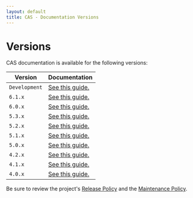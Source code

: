 ```yaml
---
layout: default
title: CAS - Documentation Versions
---
```


# Versions

CAS documentation is available for the following versions:


| Version                | Documentation
|------------------------|---------------------------------------------
| `Development`          | [See this guide.](development/index.html)
| `6.1.x`                | [See this guide.](6.1.x/index.html)
| `6.0.x`                | [See this guide.](6.0.x/index.html)
| `5.3.x`                | [See this guide.](5.3.x/index.html)
| `5.2.x`                | [See this guide.](5.2.x/index.html)
| `5.1.x`                | [See this guide.](5.1.x/index.html)
| `5.0.x`                | [See this guide.](5.0.x/index.html)
| `4.2.x`                | [See this guide.](4.2.x/index.html)
| `4.1.x`                | [See this guide.](4.1.x/index.html)
| `4.0.x`                | [See this guide.](4.0.x/index.html)

Be sure to review the project's [Release Policy](developer/Release-Policy.html) 
and the [Maintenance Policy](developer/Maintenance-Policy.html).
